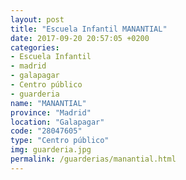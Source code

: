 ```yaml
---
layout: post
title: "Escuela Infantil MANANTIAL"
date: 2017-09-20 20:57:05 +0200
categories:
- Escuela Infantil
- madrid
- galapagar
- Centro público
- guarderia
name: "MANANTIAL"
province: "Madrid"
location: "Galapagar"
code: "28047605"
type: "Centro público"
img: guarderia.jpg
permalink: /guarderias/manantial.html
---
```

